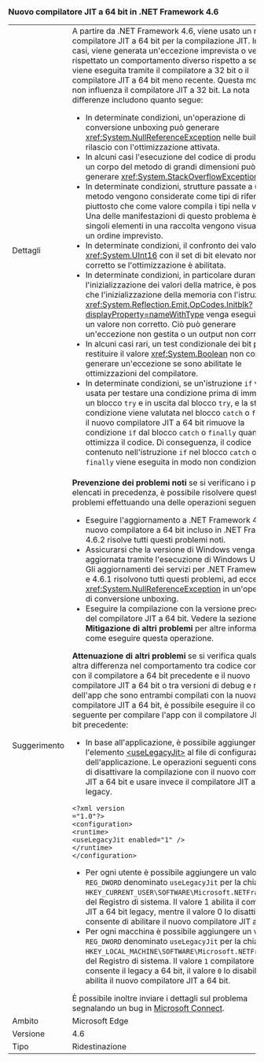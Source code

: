 ### <a name="new-64-bit-jit-compiler-in-the-net-framework-46"></a>Nuovo compilatore JIT a 64 bit in .NET Framework 4.6

|   |   |
|---|---|
|Dettagli|A partire da .NET Framework 4.6, viene usato un nuovo compilatore JIT a 64 bit per la compilazione JIT. In alcuni casi, viene generata un'eccezione imprevista o venga rispettato un comportamento diverso rispetto a se un'app viene eseguita tramite il compilatore a 32 bit o il compilatore JIT a 64 bit meno recente. Questa modifica non influenza il compilatore JIT a 32 bit. La nota differenze includono quanto segue:<ul><li>In determinate condizioni, un'operazione di conversione unboxing può generare <xref:System.NullReferenceException> nelle build di rilascio con l'ottimizzazione attivata.</li><li>In alcuni casi l'esecuzione del codice di produzione in un corpo del metodo di grandi dimensioni può generare <xref:System.StackOverflowException>.</li><li>In determinate condizioni, strutture passate a un metodo vengono considerate come tipi di riferimento piuttosto che come valore compila i tipi nella versione. Una delle manifestazioni di questo problema è che i singoli elementi in una raccolta vengono visualizzati in un ordine imprevisto.</li><li>In determinate condizioni, il confronto dei valori di <xref:System.UInt16> con il set di bit elevato non è corretto se l'ottimizzazione è abilitata.</li><li>In determinate condizioni, in particolare durante l'inizializzazione dei valori della matrice, è possibile che l'inizializzazione della memoria con l'istruzione IL <xref:System.Reflection.Emit.OpCodes.Initblk?displayProperty=nameWithType> venga eseguita con un valore non corretto. Ciò può generare un'eccezione non gestita o un output non corretto.</li><li>In alcuni casi rari, un test condizionale dei bit può restituire il valore <xref:System.Boolean> non corretto o generare un'eccezione se sono abilitate le ottimizzazioni del compilatore.</li><li>In determinate condizioni, se un'istruzione <code>if</code> viene usata per testare una condizione prima di immettere un blocco <code>try</code> e in uscita dal blocco <code>try</code>, e la stessa condizione viene valutata nel blocco <code>catch</code> o <code>finally</code>, il nuovo compilatore JIT a 64 bit rimuove la condizione <code>if</code> dal blocco <code>catch</code> o <code>finally</code> quando ottimizza il codice. Di conseguenza, il codice contenuto nell'istruzione <code>if</code> nel blocco <code>catch</code> o <code>finally</code> viene eseguita in modo non condizionale.</li></ul>|
|Suggerimento|<strong>Prevenzione dei problemi noti</strong> se si verificano i problemi elencati in precedenza, è possibile risolvere questi problemi effettuando una delle operazioni seguenti:<ul><li>Eseguire l'aggiornamento a .NET Framework 4.6.2. Il nuovo compilatore a 64 bit incluso in .NET Framework 4.6.2 risolve tutti questi problemi noti.</li><li>Assicurarsi che la versione di Windows venga aggiornata tramite l'esecuzione di Windows Update. Gli aggiornamenti dei servizi per .NET Framework 4.6 e 4.6.1 risolvono tutti questi problemi, ad eccezione di <xref:System.NullReferenceException> in un'operazione di conversione unboxing.</li><li>Eseguire la compilazione con la versione precedente del compilatore JIT a 64 bit. Vedere la sezione <strong>Mitigazione di altri problemi</strong> per altre informazioni su come eseguire questa operazione.</li></ul><strong>Attenuazione di altri problemi</strong> se si verifica qualsiasi altra differenza nel comportamento tra codice compilato con il compilatore a 64 bit precedente e il nuovo compilatore JIT a 64 bit o tra versioni di debug e rilascio dell'app che sono entrambi compilati con la nuova compilatore JIT a 64 bit, è possibile eseguire il comando seguente per compilare l'app con il compilatore JIT a 64 bit precedente:<ul><li>In base all'applicazione, è possibile aggiungere l'elemento [\<useLegacyJit>](~/docs/framework/configure-apps/file-schema/runtime/uselegacyjit-element.md) al file di configurazione dell'applicazione. Le operazioni seguenti consentono di disattivare la compilazione con il nuovo compilatore JIT a 64 bit e usare invece il compilatore JIT a 64 bit legacy.</li></ul><pre><code class="language-xml">&lt;?xml version =&quot;1.0&quot;?&gt;&#13;&#10;&lt;configuration&gt;&#13;&#10;&lt;runtime&gt;&#13;&#10;&lt;useLegacyJit enabled=&quot;1&quot; /&gt;&#13;&#10;&lt;/runtime&gt;&#13;&#10;&lt;/configuration&gt;&#13;&#10;</code></pre><ul><li>Per ogni utente è possibile aggiungere un valore <code>REG_DWORD</code> denominato <code>useLegacyJit</code> per la chiave <code>HKEY_CURRENT_USER\SOFTWARE\Microsoft\.NETFramework</code> del Registro di sistema. Il valore 1 abilita il compilatore JIT a 64 bit legacy, mentre il valore 0 lo disattiva e consente di abilitare il nuovo compilatore JIT a 64 bit.</li><li>Per ogni macchina è possibile aggiungere un valore <code>REG_DWORD</code> denominato <code>useLegacyJit</code> per la chiave <code>HKEY_LOCAL_MACHINE\SOFTWARE\Microsoft\.NETFramework</code> del Registro di sistema. Il valore <code>1</code> compilatore JIT consente il legacy a 64 bit, il valore <code>0</code> lo disabilita e abilita il nuovo compilatore JIT a 64 bit.</li></ul>È possibile inoltre inviare i dettagli sul problema segnalando un bug in [Microsoft Connect](https://connect.microsoft.com/VisualStudio).|
|Ambito|Microsoft Edge|
|Versione|4.6|
|Tipo|Ridestinazione|

